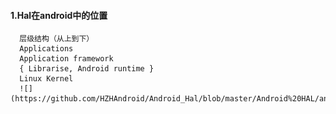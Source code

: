 #### 1.Hal在android中的位置
      层级结构（从上到下）
      Applications
      Application framework
      { Librarise, Android runtime }
      Linux Kernel
      ![](https://github.com/HZHAndroid/Android_Hal/blob/master/Android%20HAL/android_layer.png)
      
